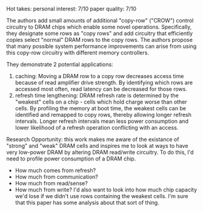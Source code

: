 Hot takes:
personal interest: 7/10
paper quality: 7/10

The authors add small amounts of additional "copy-row" ("CROW") control circuitry to DRAM chips which enable some novel operations. Specifically, they designate some rows as "copy rows" and add circuitry that efficiently copies select "normal" DRAM rows to the copy rows. The authors propose that many possible system performance improvements can arise from using this copy-row circuitry with different memory controllers.

They demonstrate 2 potential applications:
  1. caching: Moving a DRAM row to a copy row decreases access time because of read amplifier drive strength. By identifying which rows are accessed most often, read latency can be decreased for those rows.
  2. refresh time lengthening: DRAM refresh rate is determined by the "weakest" cells on a chip - cells which hold charge worse than other cells. By profiling the memory at boot time, the weakest cells can be identified and remapped to copy rows, thereby allowing longer refresh intervals. Longer refresh intervals mean less power consumption and lower likelihood of a refresh operation conflicting with an access.

Research Opportunity: this work makes me aware of the existance of "strong" and "weak" DRAM cells and inspires me to look at ways to have very low-power DRAM by altering DRAM read/write circuitry. To do this, I'd need to profile power consumption of a DRAM chip.
  * How much comes from refresh?
  * How much from communication?
  * How much from read/sense?
  * How much from write?
I'd also want to look into how much chip capacity we'd lose if we didn't use rows containing the weakest cells. I'm sure that this paper has some analysis about that sort of thing.